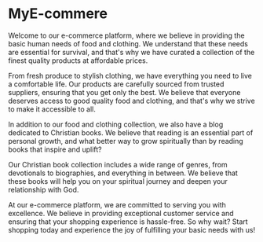 # MyE-commere
Welcome to our e-commerce platform, where we believe in providing the basic human needs of food and clothing. We understand that these needs are essential for survival, and that's why we have curated a collection of the finest quality products at affordable prices.

From fresh produce to stylish clothing, we have everything you need to live a comfortable life. Our products are carefully sourced from trusted suppliers, ensuring that you get only the best. We believe that everyone deserves access to good quality food and clothing, and that's why we strive to make it accessible to all.

In addition to our food and clothing collection, we also have a blog dedicated to Christian books. We believe that reading is an essential part of personal growth, and what better way to grow spiritually than by reading books that inspire and uplift?

Our Christian book collection includes a wide range of genres, from devotionals to biographies, and everything in between. We believe that these books will help you on your spiritual journey and deepen your relationship with God.

At our e-commerce platform, we are committed to serving you with excellence. We believe in providing exceptional customer service and ensuring that your shopping experience is hassle-free. So why wait? Start shopping today and experience the joy of fulfilling your basic needs with us!
